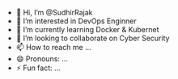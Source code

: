 - 👋 Hi, I’m @SudhirRajak
- 👀 I’m interested in DevOps Enginner
- 🌱 I’m currently learning Docker & Kubernet
- 💞️ I’m looking to collaborate on Cyber Security
- 📫 How to reach me ...
- 😄 Pronouns: ...
- ⚡ Fun fact: ...

<!---
SudhirRajak/SudhirRajak is a ✨ special ✨ repository because its `README.md` (this file) appears on your GitHub profile.
You can click the Preview link to take a look at your changes.
--->
